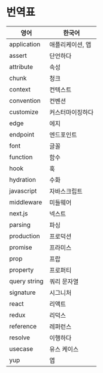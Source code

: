 # 번역표

| 영어         | 한국어           |
| ------------ | ---------------- |
| application  | 애플리케이션, 앱 |
| assert       | 단언하다         |
| attribute    | 속성             |
| chunk        | 청크             |
| context      | 컨텍스트         |
| convention   | 컨벤션           |
| customize    | 커스터마이징하다 |
| edge         | 에지             |
| endpoint     | 엔드포인트       |
| font         | 글꼴             |
| function     | 함수             |
| hook         | 훅               |
| hydration    | 수화             |
| javascript   | 자바스크립트     |
| middleware   | 미들웨어         |
| next.js      | 넥스트           |
| parsing      | 파싱             |
| production   | 프로덕션         |
| promise      | 프라미스         |
| prop         | 프랍             |
| property     | 프로퍼티         |
| query string | 쿼리 문자열      |
| signature    | 시그니처         |
| react        | 리액트           |
| redux        | 리덕스           |
| reference    | 레퍼런스         |
| resolve      | 이행하다         |
| usecase      | 유스 케이스      |
| yup          | 엽               |

